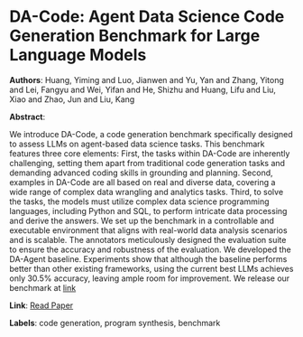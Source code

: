 # DA-Code: Agent Data Science Code Generation Benchmark for Large Language Models

**Authors**: Huang, Yiming and Luo, Jianwen and Yu, Yan and Zhang, Yitong and Lei, Fangyu and Wei, Yifan and He, Shizhu and Huang, Lifu and Liu, Xiao and Zhao, Jun and Liu, Kang

**Abstract**:

We introduce DA-Code, a code generation benchmark specifically designed to assess LLMs on agent-based data science tasks. This benchmark features three core elements: First, the tasks within DA-Code are inherently challenging, setting them apart from traditional code generation tasks and demanding advanced coding skills in grounding and planning. Second, examples in DA-Code are all based on real and diverse data, covering a wide range of complex data wrangling and analytics tasks. Third, to solve the tasks, the models must utilize complex data science programming languages, including Python and SQL, to perform intricate data processing and derive the answers. We set up the benchmark in a controllable and executable environment that aligns with real-world data analysis scenarios and is scalable. The annotators meticulously designed the evaluation suite to ensure the accuracy and robustness of the evaluation. We developed the DA-Agent baseline. Experiments show that although the baseline performs better than other existing frameworks, using the current best LLMs achieves only 30.5% accuracy, leaving ample room for improvement. We release our benchmark at [link](https://github.com/yiyihum/dabench)

**Link**: [Read Paper](https://aclanthology.org/2024.emnlp-main.748)

**Labels**: code generation, program synthesis, benchmark
